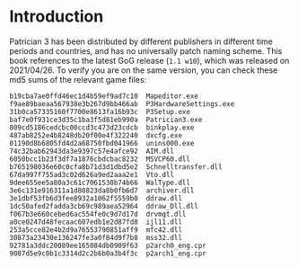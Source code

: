 # Introduction
Patrician 3 has been distributed by different publishers in different time periods and countries, and has no universally patch naming scheme.
This book references to the latest GoG release (`1.1 w10`), which was released on 2021/04/26.
To verify you are on the same version, you can check these md5 sums of the relevant game files:
```
b19cba7ae0ffd46ec1d4b59ef9ad7c10  Mapeditor.exe
f9ae89baeaa567938e3b267d9bb466ab  P3HardwareSettings.exe
31b0ca57335160f7700e8613fa16b93c  P3Setup.exe
baf7e0f931ce3d35c1ba3f5d81eb990a  Patrician3.exe
809cd5186cedcbc00ccd3c473d23cdcb  binkplay.exe
487ab8252e4b8248db20f00e4f322240  dxcfg.exe
01190d8b6805fd4d2a68750fbd041966  unins000.exe
74c32bab62943da3e9397c57e4afce92  AIM.dll
6050bcc1b23f3df7a1876cbdcbac8232  MSVCP60.dll
b765198036e60c0cfa8b71d3d1dbd5e2  Schnelltransfer.dll
67da997f755ad3c02d626a9ed2aaa2e1  Vto.dll
9dee655ee5a80a3c61c7061530b74b66  WalType.dll
3e6c131e916311a1d80823da8b0fb6d7  archiver.dll
3e1dbf53fb6d3fee8932a1062f5559b0  ddraw.dll
1dc50afed2fadda3cb69c989aea52964  ddraw_Dll.dll
f067b3e660cebed6ac554fe0c9d7d17d  drvmgt.dll
a0ce0247d48fecaac607edb1e2d87fd8  ijl11.dll
253a5cce82e4b2d9a76553790851aff9  mfc42.dll
30873a23430e136247fe3a0f84d9f7b8  mss32.dll
92781a3ddc20089ee165084db0909f63  p2arch0_eng.cpr
9087d5e9c0b1c3314d2c2b6b0a3b4f3c  p2arch1_eng.cpr
```
